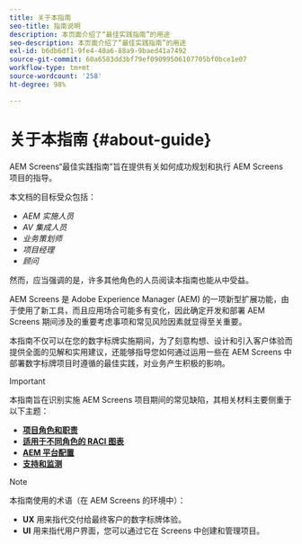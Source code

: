 ```yaml
---
title: 关于本指南
seo-title: 指南说明
description: 本页面介绍了“最佳实践指南”的用途
seo-description: 本页面介绍了“最佳实践指南”的用途
exl-id: b6db6df1-9fe4-40a6-88a9-9baed41a7492
source-git-commit: 60a6583dd3bf79ef09099506107705bf0bce1e07
workflow-type: tm+mt
source-wordcount: '258'
ht-degree: 98%

---
```


# 关于本指南 {#about-guide}

AEM Screens“最佳实践指南”旨在提供有关如何成功规划和执行 AEM Screens 项目的指导。

本文档的目标受众包括：

* *AEM 实施人员*
* *AV 集成人员*
* *业务策划师*
* *项目经理*
* *顾问*

然而，应当强调的是，许多其他角色的人员阅读本指南也能从中受益。

AEM Screens 是 Adobe Experience Manager (AEM) 的一项新型扩展功能，由于使用了新工具，而且应用场合可能多有变化，因此确定开发和部署 AEM Screens 期间涉及的重要考虑事项和常见风险因素就显得至关重要。

本指南不仅可以在您的数字标牌实施期间，为了刻意构想、设计和引入客户体验而提供全面的见解和实用建议，还能够指导您如何通过运用一些在 AEM Screens 中部署数字标牌项目时遵循的最佳实践，对业务产生积极的影响。

>[!IMPORTANT]
>
> 本指南旨在识别实施 AEM Screens 项目期间的常见缺陷，其相关材料主要侧重于以下主题：
>
> * **[项目角色和职责](roles-responsibilities.md)**
> * **[适用于不同角色的 RACI 图表](roles-responsibilities.md#raci-chart)**
> * **[AEM 平台配置](aem-platform-configurations.md)**
> * **[支持和监测](support-monitoring.md)**


>[!NOTE]
>
> 本指南使用的术语（在 AEM Screens 的环境中）：
>
> * **UX** 用来指代交付给最终客户的数字标牌体验。
> * **UI** 用来指代用户界面，您可以通过它在 Screens 中创建和管理项目。

